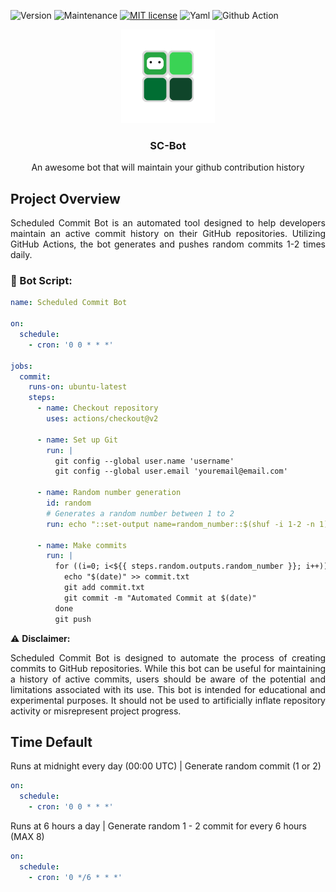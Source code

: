 ![Version](https://img.shields.io/badge/Version-1.0.0-green)
![Maintenance](https://img.shields.io/badge/Maintenance-Yes-green)
[![MIT license](https://img.shields.io/badge/License-MIT-blue.svg)](https://github.com/rahfianugerah/scheduled-commit-bot/blob/main/LICENSE)
![Yaml](https://img.shields.io/badge/Made_with-Yaml-blue.svg)
![Github Action](https://img.shields.io/badge/GitHub_Workflows-%23121011.svg?&logo=github&logoColor=white)

<div align="center">
  <img src="img/bot.png" height=150 width=150>
  <h3>
    SC-Bot
  </h3>
  <p>
    An awesome bot that will maintain your github contribution history
  </p>
</div>

## Project Overview
<p align="justify">
  Scheduled Commit Bot is an automated tool designed to help developers maintain an active commit history on their GitHub repositories. Utilizing GitHub Actions, the bot generates and pushes random commits 1-2 times daily.
</p>

### 🤖 Bot Script:
```yml
name: Scheduled Commit Bot

on:
  schedule:
    - cron: '0 0 * * *'
    
jobs:
  commit:
    runs-on: ubuntu-latest
    steps:
      - name: Checkout repository
        uses: actions/checkout@v2

      - name: Set up Git
        run: |
          git config --global user.name 'username'
          git config --global user.email 'youremail@email.com'

      - name: Random number generation
        id: random
        # Generates a random number between 1 to 2
        run: echo "::set-output name=random_number::$(shuf -i 1-2 -n 1)" 

      - name: Make commits
        run: |
          for ((i=0; i<${{ steps.random.outputs.random_number }}; i++)); do
            echo "$(date)" >> commit.txt
            git add commit.txt
            git commit -m "Automated Commit at $(date)"
          done
          git push

```

⚠️ <b> Disclaimer: </b>

<p align="justify">
  Scheduled Commit Bot is designed to automate the process of creating commits to GitHub repositories. While this bot can be useful for maintaining a history of active commits, users should be aware of the potential and limitations associated with its use. This bot is intended for educational and experimental purposes. It should not be used to artificially inflate repository activity or misrepresent project progress.
</p> 


## Time Default

Runs at midnight every day (00:00 UTC) | Generate random commit (1 or 2)
```yml
on:
  schedule:
    - cron: '0 0 * * *'
```

Runs at 6 hours a day | Generate random 1 - 2 commit for every 6 hours (MAX 8)
```yml
on:
  schedule:
    - cron: '0 */6 * * *'
```


